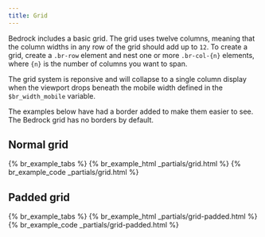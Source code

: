 ```yaml
---
title: Grid
---
```



Bedrock includes a basic grid. The grid uses twelve columns, meaning that the column widths in any row of the grid should add up to `12`. To create a grid, create a `.br-row` element and nest one or more `.br-col-{n}` elements, where `{n}` is the number of columns you want to span.

The grid system is reponsive and will collapse to a single column display when the viewport drops beneath the mobile width defined in the `$br_width_mobile` variable.

<div class="br-message br-theme-secondary">
  The examples below have had a border added to make them easier to see. The Bedrock grid has no borders by default.
</div>

## Normal grid
    
<div class="example">
  {% br_example_tabs %}
  {% br_example_html _partials/grid.html %}
  {% br_example_code _partials/grid.html %}
</div>


## Padded grid

<div class="example">
  {% br_example_tabs %}
  {% br_example_html _partials/grid-padded.html %}
  {% br_example_code _partials/grid-padded.html %}
</div>
